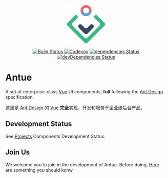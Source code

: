 <p align="center"><a href="https://zzuu666.github.io/antue" target="_blank"><img src="./icon.svg" height="120"></a></p>


<p align="center">
  <a href="https://travis-ci.org/zzuu666/antue"><img src="https://travis-ci.org/zzuu666/antue.svg?branch=master" alt="Build Status"></a>
  <a href="https://codecov.io/gh/zzuu666/antue"><img src="https://codecov.io/gh/zzuu666/antue/branch/master/graph/badge.svg" alt="Codecov" /></a>
  <a href="https://david-dm.org/zzuu666/antue"><img src="https://david-dm.org/zzuu666/antue/status.svg" alt="dependencies Status"></a>
  <a href="https://david-dm.org/zzuu666/antue?type=dev"><img src="https://david-dm.org/zzuu666/antue/dev-status.svg" alt="devDependencies Status"></a>
</p>


# Antue

A set of enterprise-class [Vue](https://vuejs.org/) UI components, **full** following the [Ant Design](https://ant.design/index-cn) specification.

这里是 [Ant Design](https://ant.design/index-cn) 的 [Vue](https://vuejs.org/) **完全**实现，开发和服务于企业级后台产品。

## Development Status

See [Projects](https://github.com/zzuu666/antue/projects) Components Development Status.

## Join Us

We welcome you to join in the development of Antue. Before doing, [Here](https://zzuu666.github.io/antue/) are something you should konw.

